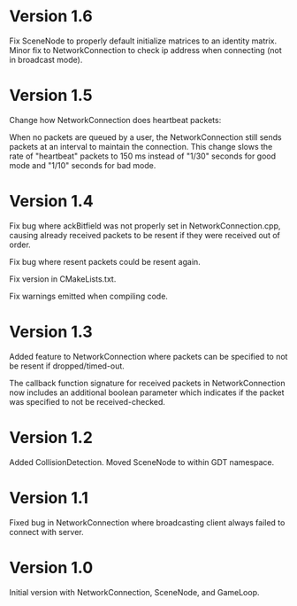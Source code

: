 # Version 1.6

Fix SceneNode to properly default initialize matrices to an identity matrix.
Minor fix to NetworkConnection to check ip address when connecting (not in
broadcast mode).

# Version 1.5

Change how NetworkConnection does heartbeat packets:

When no packets are queued by a user, the NetworkConnection still sends packets
at an interval to maintain the connection. This change slows the rate of
"heartbeat" packets to 150 ms instead of "1/30" seconds for good mode and "1/10"
seconds for bad mode.

# Version 1.4

Fix bug where ackBitfield was not properly set in NetworkConnection.cpp, causing
already received packets to be resent if they were received out of order.

Fix bug where resent packets could be resent again.

Fix version in CMakeLists.txt.

Fix warnings emitted when compiling code.

# Version 1.3

Added feature to NetworkConnection where packets can be specified to not be
resent if dropped/timed-out.

The callback function signature for received packets in NetworkConnection now
includes an additional boolean parameter which indicates if the packet was
specified to not be received-checked.

# Version 1.2

Added CollisionDetection.
Moved SceneNode to within GDT namespace.

# Version 1.1

Fixed bug in NetworkConnection where broadcasting client always failed to
connect with server.

# Version 1.0

Initial version with NetworkConnection, SceneNode, and GameLoop.
